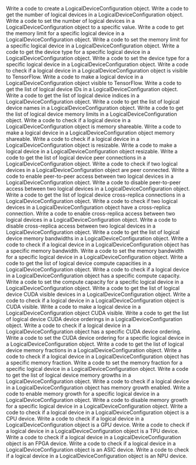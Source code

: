 Write a code to create a LogicalDeviceConfiguration object.
Write a code to get the number of logical devices in a LogicalDeviceConfiguration object.
Write a code to set the number of logical devices in a LogicalDeviceConfiguration object to a specific value.
Write a code to get the memory limit for a specific logical device in a LogicalDeviceConfiguration object.
Write a code to set the memory limit for a specific logical device in a LogicalDeviceConfiguration object.
Write a code to get the device type for a specific logical device in a LogicalDeviceConfiguration object.
Write a code to set the device type for a specific logical device in a LogicalDeviceConfiguration object.
Write a code to check if a logical device in a LogicalDeviceConfiguration object is visible to TensorFlow.
Write a code to make a logical device in a LogicalDeviceConfiguration object visible to TensorFlow.
Write a code to get the list of logical device IDs in a LogicalDeviceConfiguration object.
Write a code to get the list of logical device indices in a LogicalDeviceConfiguration object.
Write a code to get the list of logical device names in a LogicalDeviceConfiguration object.
Write a code to get the list of logical device memory limits in a LogicalDeviceConfiguration object.
Write a code to check if a logical device in a LogicalDeviceConfiguration object is memory shareable.
Write a code to make a logical device in a LogicalDeviceConfiguration object memory shareable.
Write a code to check if a logical device in a LogicalDeviceConfiguration object is resizable.
Write a code to make a logical device in a LogicalDeviceConfiguration object resizable.
Write a code to get the list of logical device peer connections in a LogicalDeviceConfiguration object.
Write a code to check if two logical devices in a LogicalDeviceConfiguration object are peer connected.
Write a code to enable peer-to-peer access between two logical devices in a LogicalDeviceConfiguration object.
Write a code to disable peer-to-peer access between two logical devices in a LogicalDeviceConfiguration object.
Write a code to get the list of logical device cross-replica connections in a LogicalDeviceConfiguration object.
Write a code to check if two logical devices in a LogicalDeviceConfiguration object have a cross-replica connection.
Write a code to enable cross-replica access between two logical devices in a LogicalDeviceConfiguration object.
Write a code to disable cross-replica access between two logical devices in a LogicalDeviceConfiguration object.
Write a code to get the list of logical device memory bandwidths in a LogicalDeviceConfiguration object.
Write a code to check if a logical device in a LogicalDeviceConfiguration object has a specific memory bandwidth.
Write a code to set the memory bandwidth for a specific logical device in a LogicalDeviceConfiguration object.
Write a code to get the list of logical device compute capacities in a LogicalDeviceConfiguration object.
Write a code to check if a logical device in a LogicalDeviceConfiguration object has a specific compute capacity.
Write a code to set the compute capacity for a specific logical device in a LogicalDeviceConfiguration object.
Write a code to get the list of logical device CUDA visible devices in a LogicalDeviceConfiguration object.
Write a code to check if a logical device in a LogicalDeviceConfiguration object is CUDA visible.
Write a code to make a logical device in a LogicalDeviceConfiguration object CUDA visible.
Write a code to get the list of logical device CUDA device orderings in a LogicalDeviceConfiguration object.
Write a code to check if a logical device in a LogicalDeviceConfiguration object has a specific CUDA device ordering.
Write a code to set the CUDA device ordering for a specific logical device in a LogicalDeviceConfiguration object.
Write a code to get the list of logical device memory fractions in a LogicalDeviceConfiguration object.
Write a code to check if a logical device in a LogicalDeviceConfiguration object has a specific memory fraction.
Write a code to set the memory fraction for a specific logical device in a LogicalDeviceConfiguration object.
Write a code to get the list of logical device memory growths in a LogicalDeviceConfiguration object.
Write a code to check if a logical device in a LogicalDeviceConfiguration object has memory growth enabled.
Write a code to enable memory growth for a specific logical device in a LogicalDeviceConfiguration object.
Write a code to disable memory growth for a specific logical device in a LogicalDeviceConfiguration object.
Write a code to check if a logical device in a LogicalDeviceConfiguration object is a CPU device.
Write a code to check if a logical device in a LogicalDeviceConfiguration object is a GPU device.
Write a code to check if a logical device in a LogicalDeviceConfiguration object is a TPU device.
Write a code to check if a logical device in a LogicalDeviceConfiguration object is an FPGA device.
Write a code to check if a logical device in a LogicalDeviceConfiguration object is an ASIC device.
Write a code to check if a logical device in a LogicalDeviceConfiguration object is an NPU device.